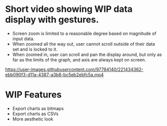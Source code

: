 # Short video showing WIP data display with gestures. 
* Screen zoom is limited to a reasonable degree based on magnitude of input data. 
* When zoomed all the way out, user cannot scroll outside of their data set and is locked to it. 
* When zoomed in, user can scroll and pan the display around, but only as far as the limits of the graph, and axis are always kept on screen. 

https://user-images.githubusercontent.com/97764140/221434362-ebb090f3-d11a-4387-a3b8-bc5eb2ebfc5a.mp4

# WIP Features
* Export charts as bitmaps
* Export charts as CSVs
* More aesthetic look

